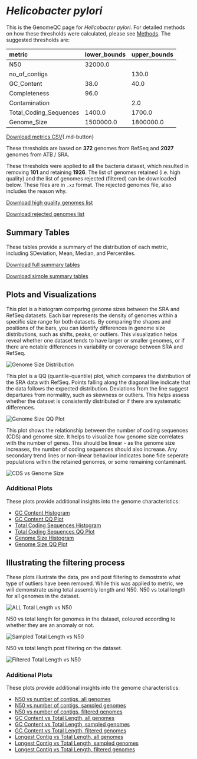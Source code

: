 # *Helicobacter pylori*

This is the GenomeQC page for *Helicobacter pylori*. For detailed methods on how these thresholds were calculated, please see [Methods](../../methods.md).
The suggested thresholds are: 

| metric                 | lower_bounds   | upper_bounds   |
|:-----------------------|:---------------|:---------------|
| N50                    | 32000.0        |                |
| no_of_contigs          |                | 130.0          |
| GC_Content             | 38.0           | 40.0           |
| Completeness           | 96.0           |                |
| Contamination          |                | 2.0            |
| Total_Coding_Sequences | 1400.0         | 1700.0         |
| Genome_Size            | 1500000.0      | 1800000.0      |

[Download metrics CSV](Helicobacter_pylori_metrics.csv){.md-button}


These thresholds are based on **372** genomes from RefSeq and **2027** genomes from ATB / SRA.

These thresholds were applied to all the bacteria dataset, which resulted in removing **101** and retaining **1926**.
The list of genomes retained (i.e. high quality) and the list of genomes rejected (filtered) can be downloaded below. These files are in `.xz` format. The rejected genomes file, also includes the reason why.

[Download high quality genomes list](Helicobacter_pylori_high_quality_genomes.csv.xz)


[Download rejected genomes list](Helicobacter_pylori_filtered_out_genomes.csv.xz)



## Summary Tables
These tables provide a summary of the distribution of each metric, including SDeviation, Mean, Median, and Percentiles.

[Download full summary tables](summary.csv)

[Download simple summary tables](selected_summary.csv)

## Plots and Visualizations

This plot is a histogram comparing genome sizes between the SRA and RefSeq datasets. Each bar represents the density of genomes within a specific size range for both datasets. By comparing the shapes and positions of the bars, you can identify differences in genome size distributions, such as shifts, peaks, or outliers. This visualization helps reveal whether one dataset tends to have larger or smaller genomes, or if there are notable differences in variability or coverage between SRA and RefSeq.

![Genome Size Distribution](Genome_Size_refseq_histogram_kde.png)

This plot is a QQ (quantile-quantile) plot, which compares the distribution of the SRA data with RefSeq. Points falling along the diagonal line indicate that the data follows the expected distribution. Deviations from the line suggest departures from normality, such as skewness or outliers. This helps assess whether the dataset is consistently distributed or if there are systematic differences.

![Genome Size QQ Plot](Genome_Size_refseq_qqplot.png)

This plot shows the relationship between the number of coding sequences (CDS) and genome size. It helps to visualize how genome size correlates with the number of genes. This should be linear - as the genome size increases, the number of coding sequences should also increase. Any secondary trend lines or non-linear behaviour indicates bone fide seperate populations within the retained genomes, or some remaining contaminant. 

![CDS vs Genome Size](Helicobacter_pylori_CDS_vs_Genome_Size.png)

### Additional Plots

These plots provide additional insights into the genome characteristics:

- [GC Content Histogram](GC_Content_refseq_histogram_kde.png)
- [GC Content QQ Plot](GC_Content_refseq_qqplot.png)
- [Total Coding Sequences Histogram](Total_Coding_Sequences_refseq_histogram_kde.png)
- [Total Coding Sequences QQ Plot](Total_Coding_Sequences_refseq_qqplot.png)
- [Genome Size Histogram](Genome_Size_refseq_histogram_kde.png)
- [Genome Size QQ Plot](Genome_Size_refseq_qqplot.png)
## Illustrating the filtering process
These plots illustrate the data, pre and post filtering to demostrate what type of outliers have been removed. While this was applied to metric, we will demonstrate using total assembly length and N50.
N50 vs total length for all genomes in the dataset.

![ALL Total Length vs N50](Helicobacter_pylori_all_total_length_N50.png)

N50 vs total length for genomes in the dataset, coloured according to whether they are an anomaly or not.

![Sampled Total Length vs N50](Helicobacter_pylori_sample_total_length_N50.png)

N50 vs total length post filtering on the dataset.

![Filtered Total Length vs N50](Helicobacter_pylori_filt_total_length_N50.png)

### Additional Plots

These plots provide additional insights into the genome characteristics:

- [N50 vs number of contigs, all genomes](Helicobacter_pylori_all_N50_number.png)
- [N50 vs number of contigs, sampled genomes](Helicobacter_pylori_sample_N50_number.png)
- [N50 vs number of contigs, filtered genomes](Helicobacter_pylori_filt_N50_number.png)
- [GC Content vs Total Length, all genomes](Helicobacter_pylori_all_total_length_GC_Content.png)
- [GC Content vs Total Length, sampled genomes](Helicobacter_pylori_sample_total_length_GC_Content.png)
- [GC Content vs Total Length, filtered genomes](Helicobacter_pylori_filt_total_length_GC_Content.png)
- [Longest Contig vs Total Length, all genomes](Helicobacter_pylori_all_total_length_longest.png)
- [Longest Contig vs Total Length, sampled genomes](Helicobacter_pylori_sample_total_length_longest.png)
- [Longest Contig vs Total Length, filtered genomes](Helicobacter_pylori_filt_total_length_longest.png)
